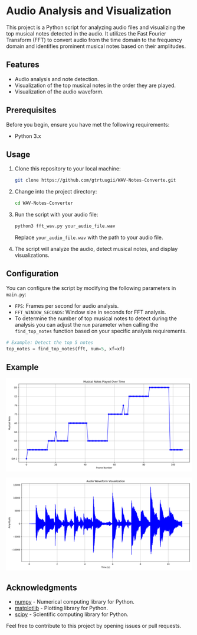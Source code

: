 
# Audio Analysis and Visualization

This project is a Python script for analyzing audio files and visualizing the top musical notes detected in the audio. It utilizes the Fast Fourier Transform (FFT) to convert audio from the time domain to the frequency domain and identifies prominent musical notes based on their amplitudes.

## Features

- Audio analysis and note detection.
- Visualization of the top musical notes in the order they are played.
- Visualization of the audio waveform.

## Prerequisites

Before you begin, ensure you have met the following requirements:

- Python 3.x

## Usage

1. Clone this repository to your local machine:

   ```bash
   git clone https://github.com/gtrtuugii/WAV-Notes-Converte.git
   ```

2. Change into the project directory:

   ```bash
   cd WAV-Notes-Converter
   ```

3. Run the script with your audio file:

   ```bash
   python3 fft_wav.py your_audio_file.wav
   ```

   Replace `your_audio_file.wav` with the path to your audio file.

4. The script will analyze the audio, detect musical notes, and display visualizations.

## Configuration

You can configure the script by modifying the following parameters in `main.py`:

- `FPS`: Frames per second for audio analysis.
- `FFT_WINDOW_SECONDS`: Window size in seconds for FFT analysis.
- To determine the number of top musical notes to detect during the analysis you can adjust the `num` parameter when calling the `find_top_notes` function based on your specific analysis requirements.

```python
# Example: Detect the top 5 notes
top_notes = find_top_notes(fft, num=5, xf=xf)
```

## Example

![example output matplotlib](https://github.com/gtrtuugii/WAV-Notes-Converter/blob/main/output/Figure_1.png?raw=true)

![example output matplotlib](https://github.com/gtrtuugii/WAV-Notes-Converter/blob/main/output/Figure_1b.png?raw=true)

## Acknowledgments

- [numpy](https://numpy.org/) - Numerical computing library for Python.
- [matplotlib](https://matplotlib.org/) - Plotting library for Python.
- [scipy](https://www.scipy.org/) - Scientific computing library for Python.



Feel free to contribute to this project by opening issues or pull requests.
